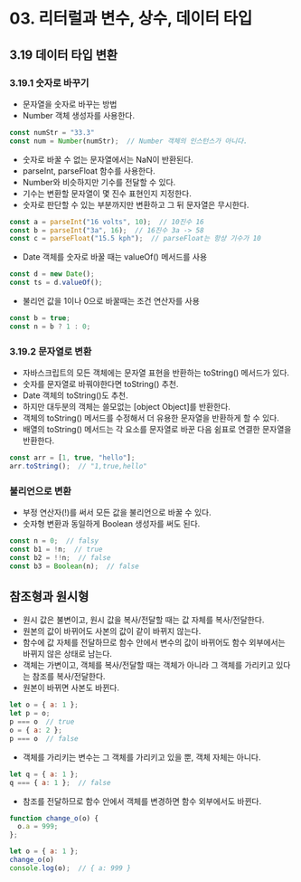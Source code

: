 # 03. 리터럴과 변수, 상수, 데이터 타입

## 3.19 데이터 타입 변환

### 3.19.1 숫자로 바꾸기

* 문자열을 숫자로 바꾸는 방법
* Number 객체 생성자를 사용한다.

```js
const numStr = "33.3"
const num = Number(numStr);  // Number 객체의 인스턴스가 아니다.
```

* 숫자로 바꿀 수 없는 문자열에서는 NaN이 반환된다.
* parseInt, parseFloat 함수를 사용한다.
* Number와 비슷하지만 기수를 전달할 수 있다.
* 기수는 변환할 문자열이 몇 진수 표현인지 지정한다.
* 숫자로 판단할 수 있는 부분까지만 변환하고 그 뒤 문자열은 무시한다.

```js
const a = parseInt("16 volts", 10);  // 10진수 16
const b = parseInt("3a", 16);  // 16진수 3a -> 58
const c = parseFloat("15.5 kph");  // parseFloat는 항상 기수가 10
```

* Date 객체를 숫자로 바꿀 때는 valueOf() 메서드를 사용

```js
const d = new Date();
const ts = d.valueOf();
```

* 불리언 값을 1이나 0으로 바꿀때는 조건 연산자를 사용

```js
const b = true;
const n = b ? 1 : 0;
```

### 3.19.2 문자열로 변환

* 자바스크립트의 모든 객체에는 문자열 표현을 반환하는 toString() 메서드가 있다.
* 숫자를 문자열로 바꿔야한다면 toString() 추천.
* Date 객체의 toString()도 추천.
* 하지만 대두분의 객체는 쓸모없는 [object Object]를 반환한다.
* 객체의 toString() 메서드를 수정해서 더 유용한 문자열을 반환하게 할 수 있다.
* 배열의 toString() 메서드는 각 요소를 문자열로 바꾼 다음 쉼표로 연결한 문자열을 반환한다.

```js
const arr = [1, true, "hello"];
arr.toString();  // "1,true,hello"
```

### 불리언으로 변환

* 부정 연산자(!)를 써서 모든 값을 불리언으로 바꿀 수 있다.
* 숫자형 변환과 동일하게 Boolean 생성자를 써도 된다.

```js
const n = 0;  // falsy
const b1 = !n;  // true
const b2 = !!n;  // false
const b3 = Boolean(n);  // false
```

## 참조형과 원시형

* 원시 값은 불변이고, 원시 값을 복사/전달할 때는 값 자체를 복사/전달한다.
* 원본의 값이 바뀌어도 사본의 값이 같이 바뀌지 않는다.
* 함수에 값 자체를 전달하므로 함수 안에서 변수의 값이 바뀌어도 함수 외부에서는 바뀌지 않은 상태로 남는다.
* 객체는 가변이고, 객체를 복사/전달할 때는 객체가 아니라 그 객체를 가리키고 있다는 참조를 복사/전달한다.
* 원본이 바뀌면 사본도 바뀐다.

```js
let o = { a: 1 };
let p = o;
p === o  // true
o = { a: 2 };
p === o  // false
```

* 객체를 가리키는 변수는 그 객체를 가리키고 있을 뿐, 객체 자체는 아니다.

```js
let q = { a: 1 };
q === { a: 1 };  // false
```

* 참조를 전달하므로 함수 안에서 객체를 변경하면 함수 외부에서도 바뀐다.

```js
function change_o(o) {
  o.a = 999;
};

let o = { a: 1 };
change_o(o)
console.log(o);  // { a: 999 }
```
